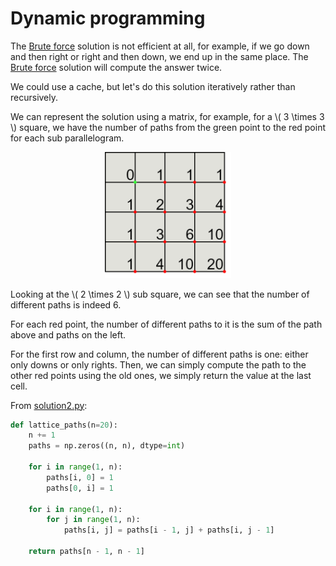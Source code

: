 # Dynamic programming

The [Brute force](solution1.md) solution is not efficient at all, for example,
if we go down and then right or right and then down, we end up in the same
place. The [Brute force](solution1.md) solution will compute the answer twice.

We could use a cache, but let's do this solution iteratively rather than 
recursively.

We can represent the solution using a matrix, for example, for a \\( 3 \times 3
\\) square, we have the number of paths from the green point to the red point
for each sub parallelogram.

<p align="center"> <img src="../../images/p0015/p0015-s2-grid.png" style="width: 40%"> </p>

Looking at the \\( 2 \times 2 \\) sub square, we can see that the number of
different paths is indeed 6.

For each red point, the number of different paths to it is the sum of the path
above and paths on the left.

For the first row and column, the number of different paths is one: either only
downs or only rights. Then, we can simply compute the path to the other red
points using the old ones, we simply return the value at the last cell.

From [solution2.py](https://github.com/TurtleSmoke/Project-Euler/blob/main/problems/problem_0015/solution2.py):

```python
def lattice_paths(n=20):
    n += 1
    paths = np.zeros((n, n), dtype=int)

    for i in range(1, n):
        paths[i, 0] = 1
        paths[0, i] = 1

    for i in range(1, n):
        for j in range(1, n):
            paths[i, j] = paths[i - 1, j] + paths[i, j - 1]

    return paths[n - 1, n - 1]
```
